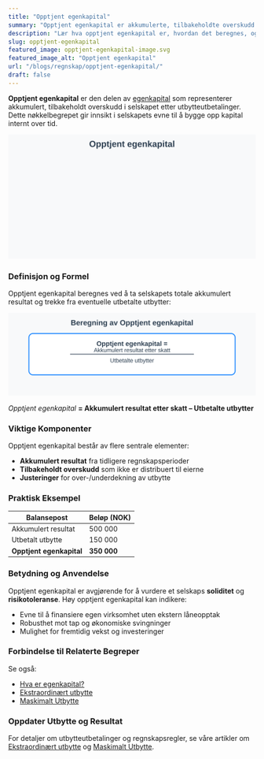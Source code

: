 ```yaml
---
title: "Opptjent egenkapital"
summary: "Opptjent egenkapital er akkumulerte, tilbakeholdte overskudd som ikke er utbetalt som utbytte. Det indikerer selskapets evne til å bygge opp egenkapital over tid."
description: "Lær hva opptjent egenkapital er, hvordan det beregnes, og hvorfor tilbakeholdt overskudd er viktig for selskapers soliditet og langsiktige vekst."
slug: opptjent-egenkapital
featured_image: opptjent-egenkapital-image.svg
featured_image_alt: "Opptjent egenkapital"
url: "/blogs/regnskap/opptjent-egenkapital/"
draft: false
---
```


**Opptjent egenkapital** er den delen av [egenkapital](/blogs/regnskap/hva-er-egenkapital "Hva er Egenkapital? Komplett Guide til Egenkapital i Regnskap og Økonomi") 
som representerer akkumulert, tilbakeholdt overskudd i selskapet etter utbytteutbetalinger. Dette nøkkelbegrepet gir innsikt i 
selskapets evne til å bygge opp kapital internt over tid.

![Illustrasjon av opptjent egenkapital](opptjent-egenkapital-image.svg)

### Definisjon og Formel

Opptjent egenkapital beregnes ved å ta selskapets totale akkumulert resultat og trekke fra eventuelle utbetalte utbytter:

![Beregning av Opptjent egenkapital](opptjent-egenkapital-formel.svg)

*Opptjent egenkapital* **= Akkumulert resultat etter skatt – Utbetalte utbytter**

### Viktige Komponenter

Opptjent egenkapital består av flere sentrale elementer:

* **Akkumulert resultat** fra tidligere regnskapsperioder
* **Tilbakeholdt overskudd** som ikke er distribuert til eierne
* **Justeringer** for over-/underdekning av utbytte

### Praktisk Eksempel

| **Balansepost**             | **Beløp (NOK)** |
|-----------------------------|-----------------|
| Akkumulert resultat         | 500 000         |
| Utbetalt utbytte            | 150 000         |
| **Opptjent egenkapital**    | **350 000**     |

### Betydning og Anvendelse

Opptjent egenkapital er avgjørende for å vurdere et selskaps **soliditet** og **risikotoleranse**. Høy opptjent egenkapital kan indikere:

* Evne til å finansiere egen virksomhet uten ekstern låneopptak
* Robusthet mot tap og økonomiske svingninger
* Mulighet for fremtidig vekst og investeringer

### Forbindelse til Relaterte Begreper

Se også:

* [Hva er egenkapital?](/blogs/regnskap/hva-er-egenkapital "Hva er Egenkapital? Komplett Guide til Egenkapital i Regnskap og Økonomi")
* [Ekstraordinært utbytte](/blogs/regnskap/ekstraordinart-utbytte "Ekstraordinært Utbytte - Regler og Beregning")
* [Maskimalt Utbytte](/blogs/regnskap/maskimalt-utbytte "Maskimalt Utbytte - Komplett Guide til Utbytteregler og Beregning")

### Oppdater Utbytte og Resultat

For detaljer om utbytteutbetalinger og regnskapsregler, se våre artikler om 
[Ekstraordinært utbytte](/blogs/regnskap/ekstraordinart-utbytte "Ekstraordinært Utbytte - Regler og Beregning") 
og [Maskimalt Utbytte](/blogs/regnskap/maskimalt-utbytte "Maskimalt Utbytte - Komplett Guide til Utbytteregler og Beregning").
